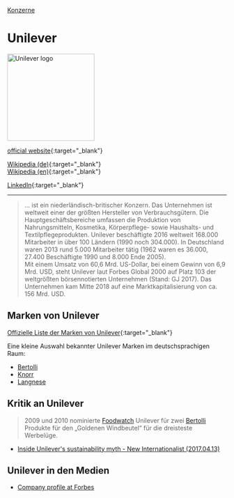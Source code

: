 [Konzerne](../konzerne.html)   

# Unilever

<img src="https://upload.wikimedia.org/wikipedia/en/e/e4/Unilever.svg" height="200" alt="Unilever logo">   

[official website](http://unilever.com){:target="_blank"}   

[Wikipedia (de)](https://de.wikipedia.org/wiki/Unilever){:target="_blank"}   
[Wikipedia (en)](https://en.wikipedia.org/wiki/Unilever){:target="_blank"}   

[LinkedIn](https://de.linkedin.com/company/unilever){:target="_blank"}   

---

> ... ist ein niederländisch-britischer Konzern. Das Unternehmen ist weltweit einer der größten Hersteller von Verbrauchsgütern. Die Hauptgeschäftsbereiche umfassen die Produktion von Nahrungsmitteln, Kosmetika, Körperpflege- sowie Haushalts- und Textilpflegeprodukten. Unilever beschäftigte 2016 weltweit 168.000 Mitarbeiter in über 100 Ländern (1990 noch 304.000). In Deutschland waren 2013 rund 5.000 Mitarbeiter tätig (1962 waren es 36.000, 27.400 Beschäftigte 1990 und 8.000 Ende 2005).   
Mit einem Umsatz von 60,6 Mrd. US-Dollar, bei einem Gewinn von 6,9 Mrd. USD, steht Unilever laut Forbes Global 2000 auf Platz 103 der weltgrößten börsennotierten Unternehmen (Stand: GJ 2017). Das Unternehmen kam Mitte 2018 auf eine Marktkapitalisierung von ca. 156 Mrd. USD.   

## Marken von Unilever

[Offizielle Liste der Marken von Unilever](https://www.unilever.com/brands/){:target="_blank"}   

Eine kleine Auswahl bekannter Unilever Marken im deutschsprachigen Raum:   
* [Bertolli](../marken/bertolli.html)
* [Knorr](../marken/knorr.html)
* [Langnese](../marken/langnese.html)

## Kritik an Unilever

> 2009 und 2010 nominierte [Foodwatch](../organisationen/foodwatch.html) Unilever für zwei [Bertolli](../marken/bertolli.html) Produkte für den „Goldenen Windbeutel“ für die dreisteste Werbelüge.   

* [Inside Unilever's sustainability myth - New Internationalist (2017.04.13)](https://newint.org/features/web-exclusive/2017/04/13/inside-unilever-sustainability-myth/)

## Unilever in den Medien

* <a target="_blank" href="https://www.forbes.com/companies/unilever/#35780a2b293d">Company profile at Forbes</a>
